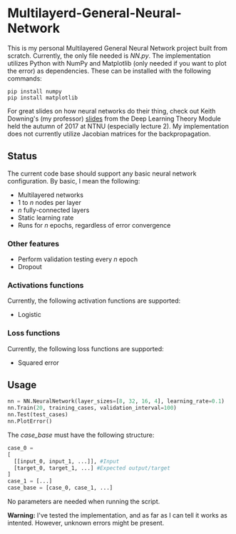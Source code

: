 # Multilayerd-General-Neural-Network
This is my personal Multilayered General Neural Network project built from scratch. Currently, the only file needed is *NN.py*. The implementation utilizes Python with NumPy and Matplotlib (only needed if you want to plot the error) as dependencies. These can be installed with the following commands:
```
pip install numpy
pip install matplotlib
```
For great slides on how neural networks do their thing, check out Keith Downing's (my professor) [slides](http://www.idi.ntnu.no/emner/it3105/tdt76/) from the Deep Learning Theory Module held the autumn of 2017 at NTNU (especially lecture 2). My implementation does not currently utilize Jacobian matrices for the backpropagation.

## Status
The current code base should support any basic neural network configuration. By basic, I mean the following:
* Multilayered networks
* 1 to *n* nodes per layer
* *n* fully-connected layers
* Static learning rate
* Runs for *n* epochs, regardless of error convergence

### Other features
* Perform validation testing every *n* epoch
* Dropout

### Activations functions
Currently, the following activation functions are supported:
* Logistic

### Loss functions
Currently, the following loss functions are supported:
* Squared error

## Usage
```python
nn = NN.NeuralNetwork(layer_sizes=[8, 32, 16, 4], learning_rate=0.1)
nn.Train(20, training_cases, validation_interval=100)
nn.Test(test_cases)
nn.PlotError()
```
The *case_base* must have the following structure:
```python
case_0 = 
[
  [[input_0, input_1, ...]], #Input
  [target_0, target_1, ...] #Expected output/target
]
case_1 = [...]
case_base = [case_0, case_1, ...]
```
No parameters are needed when running the script.

**Warning:** I've tested the implementation, and as far as I can tell it works as intented. However, unknown errors might be present.

